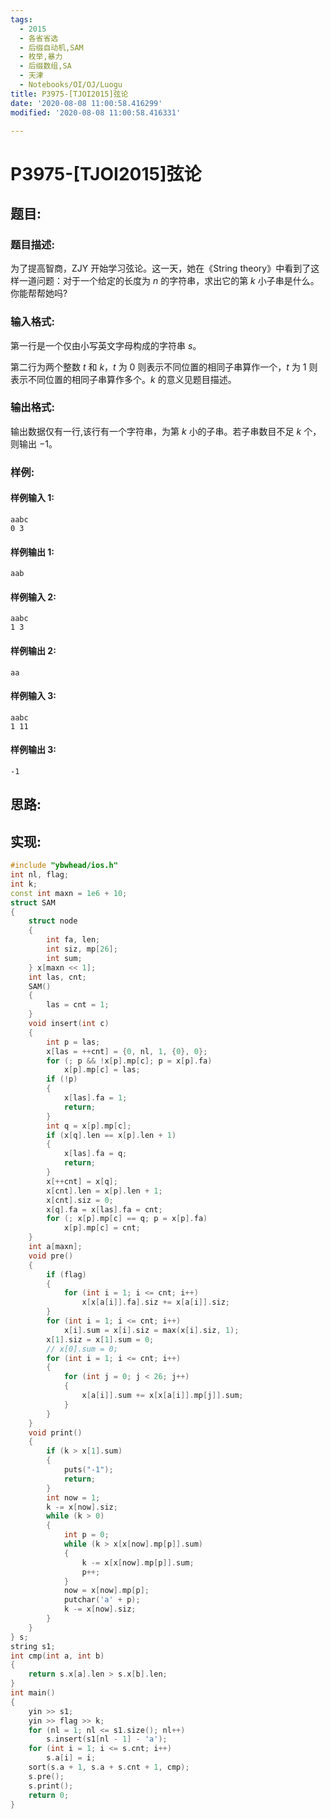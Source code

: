 ```yaml
---
tags:
  - 2015
  - 各省省选
  - 后缀自动机,SAM
  - 枚举,暴力
  - 后缀数组,SA
  - 天津
  - Notebooks/OI/OJ/Luogu
title: P3975-[TJOI2015]弦论
date: '2020-08-08 11:00:58.416299'
modified: '2020-08-08 11:00:58.416331'

---
```


# P3975-[TJOI2015]弦论

## 题目:

### 题目描述:

为了提高智商，ZJY 开始学习弦论。这一天，她在《String theory》中看到了这样一道问题：对于一个给定的长度为 $n$ 的字符串，求出它的第 $k$ 小子串是什么。你能帮帮她吗?

### 输入格式:

第一行是一个仅由小写英文字母构成的字符串 $s$。

第二行为两个整数 $t$ 和 $k$，$t$ 为 $0$ 则表示不同位置的相同子串算作一个，$t$ 为 $1$ 则表示不同位置的相同子串算作多个。$k$ 的意义见题目描述。

### 输出格式:

输出数据仅有一行,该行有一个字符串，为第 $k$ 小的子串。若子串数目不足 $k$ 个，则输出 $-1$。

### 样例:

#### 样例输入 1:

```
aabc
0 3
```

#### 样例输出 1:

```
aab
```

#### 样例输入 2:

```
aabc
1 3
```

#### 样例输出 2:

```
aa
```

#### 样例输入 3:

```
aabc
1 11
```

#### 样例输出 3:

```
-1
```

## 思路:

## 实现:

```cpp
#include "ybwhead/ios.h"
int nl, flag;
int k;
const int maxn = 1e6 + 10;
struct SAM
{
    struct node
    {
        int fa, len;
        int siz, mp[26];
        int sum;
    } x[maxn << 1];
    int las, cnt;
    SAM()
    {
        las = cnt = 1;
    }
    void insert(int c)
    {
        int p = las;
        x[las = ++cnt] = {0, nl, 1, {0}, 0};
        for (; p && !x[p].mp[c]; p = x[p].fa)
            x[p].mp[c] = las;
        if (!p)
        {
            x[las].fa = 1;
            return;
        }
        int q = x[p].mp[c];
        if (x[q].len == x[p].len + 1)
        {
            x[las].fa = q;
            return;
        }
        x[++cnt] = x[q];
        x[cnt].len = x[p].len + 1;
        x[cnt].siz = 0;
        x[q].fa = x[las].fa = cnt;
        for (; x[p].mp[c] == q; p = x[p].fa)
            x[p].mp[c] = cnt;
    }
    int a[maxn];
    void pre()
    {
        if (flag)
        {
            for (int i = 1; i <= cnt; i++)
                x[x[a[i]].fa].siz += x[a[i]].siz;
        }
        for (int i = 1; i <= cnt; i++)
            x[i].sum = x[i].siz = max(x[i].siz, 1);
        x[1].siz = x[1].sum = 0;
        // x[0].sum = 0;
        for (int i = 1; i <= cnt; i++)
        {
            for (int j = 0; j < 26; j++)
            {
                x[a[i]].sum += x[x[a[i]].mp[j]].sum;
            }
        }
    }
    void print()
    {
        if (k > x[1].sum)
        {
            puts("-1");
            return;
        }
        int now = 1;
        k -= x[now].siz;
        while (k > 0)
        {
            int p = 0;
            while (k > x[x[now].mp[p]].sum)
            {
                k -= x[x[now].mp[p]].sum;
                p++;
            }
            now = x[now].mp[p];
            putchar('a' + p);
            k -= x[now].siz;
        }
    }
} s;
string s1;
int cmp(int a, int b)
{
    return s.x[a].len > s.x[b].len;
}
int main()
{
    yin >> s1;
    yin >> flag >> k;
    for (nl = 1; nl <= s1.size(); nl++)
        s.insert(s1[nl - 1] - 'a');
    for (int i = 1; i <= s.cnt; i++)
        s.a[i] = i;
    sort(s.a + 1, s.a + s.cnt + 1, cmp);
    s.pre();
    s.print();
    return 0;
}
```
